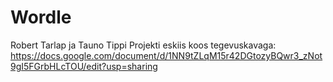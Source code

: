 # Wordle

Robert Tarlap ja Tauno Tippi Projekti eskiis koos tegevuskavaga:
https://docs.google.com/document/d/1NN9tZLqM15r42DGtozyBQwr3_zNot9gI5FGrbHLcTOU/edit?usp=sharing
